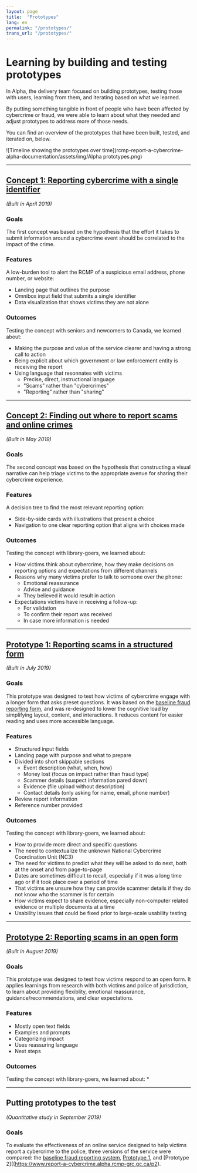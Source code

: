 ```yaml
---
layout: page
title:  "Prototypes"
lang: en
permalink: "/prototypes/"
trans_url: "/prototypes/"
---
```


# Learning by building and testing prototypes

In Alpha, the delivery team focused on building prototypes, testing those with users, learning from them, and iterating based on what we learned. 

By putting something tangible in front of people who have been affected by cybercrime or fraud, we were able to learn about what they needed and adjust prototypes to address more of those needs. 

You can find an overview of the prototypes that have been built, tested, and iterated on, below.

![Timeline showing the prototypes over time](rcmp-report-a-cybercrime-alpha-documentation/assets/img/Alpha prototypes.png)

---

## [Concept 1: Reporting cybercrime with a single identifier](https://rac-concept-1.herokuapp.com/) 
*(Built in April 2019)*

### Goals
The first concept was based on the hypothesis that the effort it takes to submit information around a cybercrime event should be correlated to the impact of the crime. 

### Features
A low-burden tool to alert the RCMP of a suspicious email address, phone number, or website:
 * Landing page that outlines the purpose
 * Omnibox input field that submits a single identifier
 * Data visualization that shows victims they are not alone

### Outcomes
Testing the concept with seniors and newcomers to Canada, we learned about:
 * Making the purpose and value of the service clearer and having a strong call to action
 * Being explicit about which government or law enforcement entity is receiving the report
 * Using language that resonnates with victims
   * Precise, direct, instructional language
   * "Scams" rather than "cybercrimes"
   * "Reporting" rather than "sharing"
   
 ---

## [Concept 2: Finding out where to report scams and online crimes](https://rac-concept-2.herokuapp.com/) 
*(Built in May 2019)*

### Goals
The second concept was based on the hypothesis that constructing a visual narrative can help triage victims to the appropriate avenue for sharing their cybercrime experience.

### Features
A decision tree to find the most relevant reporting option:
 * Side-by-side cards with illustrations that present a choice 
 * Navigation to one clear reporting option that aligns with choices made  
 
### Outcomes
Testing the concept with library-goers, we learned about:
 * How victims think about cybercrime, how they make decisions on reporting options and expectations from different channels
 * Reasons why many victims prefer to talk to someone over the phone:
   * Emotional reassurance
   * Advice and guidance
   * They believed it would result in action
 * Expectations victims have in receiving a follow-up:
   * For validation
   * To confirm their report was received
   * In case more information is needed
  
---

## [Prototype 1: Reporting scams in a structured form](https://www.report-a-cybercrime.alpha.rcmp-grc.gc.ca/p1) 
*(Built in July 2019)*

### Goals
This prototype was designed to test how victims of cybercrime engage with a longer form that asks preset questions. It was based on the [baseline fraud reporting form](https://report-a-cybercrime.alpha.rcmp-grc.gc.ca/CAFCFRS/), and was re-designed to lower the cognitive load by simplifying layout, content, and interactions. It reduces content for easier reading and uses more accessible language.

### Features
 * Structured input fields
 * Landing page with purpose and what to prepare
 * Divided into short skippable sections
   * Event description (what, when, how)
   * Money lost (focus on impact rather than fraud type)
   * Scammer details (suspect information pared down)
   * Evidence (file upload without description)
   * Contact details (only asking for name, email, phone number)
 * Review report information
 * Reference number provided

### Outcomes
Testing the concept with library-goers, we learned about:
 * How to provide more direct and specific questions
 * The need to contextualize the unknown National Cybercrime Coordination Unit (NC3)
 * The need for victims to predict what they will be asked to do next, both at the onset and from page-to-page
 * Dates are sometimes difficult to recall, especially if it was a long time ago or if it took place over a period of time
 * That victims are unsure how they can provide scammer details if they do not know who the scammer is for certain
 * How victims expect to share evidence, especially non-computer related evidence or multiple documents at a time
 * Usability issues that could be fixed prior to large-scale usability testing

---

## [Prototype 2: Reporting scams in an open form](https://www.report-a-cybercrime.alpha.rcmp-grc.gc.ca/p2) 
*(Built in August 2019)*

### Goals
This prototype was designed to test how victims respond to an open form. It applies learnings from research with both victims and police of jurisdiction, to learn about providing flexiblity, emotional reassurance, guidance/recommendations, and clear expectations.

### Features
 * Mostly open text fields
 * Examples and prompts
 * Categorizing impact
 * Uses reassuring language
 * Next steps

### Outcomes
Testing the concept with library-goers, we learned about:
 *

---

## Putting prototypes to the test
*(Quantitative study in September 2019)*

### Goals
To evaluate the effectiveness of an online service designed to help victims report a cybercrime to the police, three versions of the service were compared: the [baseline fraud reporting system](https://report-a-cybercrime.alpha.rcmp-grc.gc.ca/CAFCFRS/), [Prototype 1](https://www.report-a-cybercrime.alpha.rcmp-grc.gc.ca/p1), and [Prototype 2]((https://www.report-a-cybercrime.alpha.rcmp-grc.gc.ca/p2).



